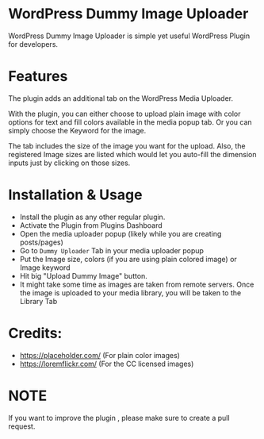 # WordPress Dummy Image Uploader
WordPress Dummy Image Uploader is simple yet useful WordPress Plugin for developers. 

# Features

The plugin adds an additional tab on the WordPress Media Uploader.

With the plugin, you can either choose to upload plain image with color options for text and fill colors available in the media popup tab. Or you can simply choose the Keyword for the image.

The tab includes the size of the image you want for the upload. Also, the registered Image sizes are listed which would let you auto-fill the dimension inputs just by clicking on those sizes.

# Installation & Usage

- Install the plugin as any other regular plugin.
- Activate the Plugin from Plugins Dashboard
- Open the media uploader popup (likely while you are creating posts/pages)
- Go to `Dummy Uploader` Tab in your media uploader popup
- Put the Image size, colors (if you are using plain colored image) or Image keyword
- Hit big "Upload Dummy Image" button.
- It might take some time as images are taken from remote servers. Once the image is uploaded to your media library, you will be taken to the Library Tab



# Credits:
- https://placeholder.com/ (For plain color images)
- https://loremflickr.com/ (For the CC licensed images)


# NOTE
If you want to improve the plugin , please make sure to create a pull request.
